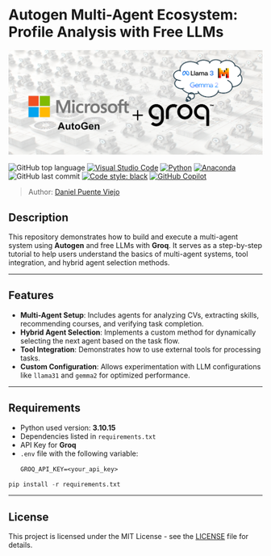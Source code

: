 # Autogen Multi-Agent Ecosystem: Profile Analysis with Free LLMs

<img title="Logo" alt="Alt text" src="/imgs/cover_page.png">

![GitHub top language](https://img.shields.io/github/languages/top/DanielPuentee/autogen-groq-multiagent-analyser)
[![Visual Studio Code](https://custom-icon-badges.demolab.com/badge/Visual%20Studio%20Code-0078d7.svg?logo=vsc&logoColor=white)](#)
[![Python](https://img.shields.io/badge/Python-3776AB?logo=python&logoColor=fff)](#)
[![Anaconda](https://img.shields.io/badge/Anaconda-44A833?logo=anaconda&logoColor=fff)](#)
![GitHub last commit](https://img.shields.io/github/last-commit/DanielPuentee/autogen-groq-multiagent-analyser)
[![Code style: black](https://img.shields.io/badge/code%20style-black-000000.svg)](https://github.com/psf/black)
[![GitHub Copilot](https://img.shields.io/badge/GitHub%20Copilot-000?logo=githubcopilot&logoColor=fff)](#)

> Author: [Daniel Puente Viejo](https://www.linkedin.com/in/danielpuenteviejo/)

## Description
This repository demonstrates how to build and execute a multi-agent system using **Autogen** and free LLMs with **Groq**. It serves as a step-by-step tutorial to help users understand the basics of multi-agent systems, tool integration, and hybrid agent selection methods.

---

## Features
- **Multi-Agent Setup**: Includes agents for analyzing CVs, extracting skills, recommending courses, and verifying task completion.
- **Hybrid Agent Selection**: Implements a custom method for dynamically selecting the next agent based on the task flow.
- **Tool Integration**: Demonstrates how to use external tools for processing tasks.
- **Custom Configuration**: Allows experimentation with LLM configurations like `llama31` and `gemma2` for optimized performance.

---

## Requirements
- Python used version: **3.10.15**
- Dependencies listed in `requirements.txt`
- API Key for **Groq**
- `.env` file with the following variable:
  ```plaintext
  GROQ_API_KEY=<your_api_key>
    ```

```python
pip install -r requirements.txt
```

---

## License
This project is licensed under the MIT License - see the [LICENSE](LICENSE) file for details.
